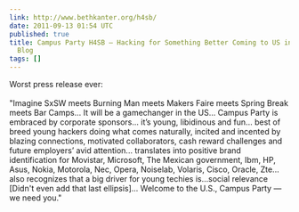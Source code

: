 ```yaml
---
link: http://www.bethkanter.org/h4sb/
date: 2011-09-13 01:54 UTC
published: true
title: Campus Party H4SB — Hacking for Something Better Coming to US in 2012 | Beth’s
  Blog
tags: []
---
```


Worst press release ever:<br><br>"Imagine SxSW meets Burning Man meets Makers Faire meets Spring Break meets Bar Camps... It will be a gamechanger in the US... Campus Party is embraced by corporate sponsors... it’s young, libidinous and fun... best of breed young hackers doing what comes naturally, incited and incented by blazing connections, motivated collaborators, cash reward challenges and future employers’ avid attention... translates into positive brand identification for Movistar, Microsoft, The Mexican  government, Ibm, HP, Asus, Nokia, Motorola, Nec, Opera, Noiselab, Volaris, Cisco, Oracle, Zte... also recognizes that a big driver for young techies is…social relevance [Didn't even add that last ellipsis]... Welcome to the U.S., Campus Party — we need you."
